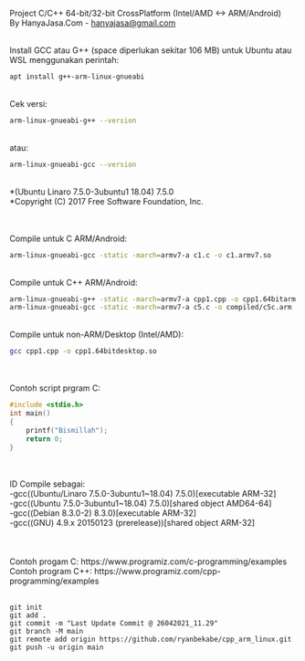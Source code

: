 Project C/C++ 64-bit/32-bit CrossPlatform (Intel/AMD <-> ARM/Android)<br>
By HanyaJasa.Com - hanyajasa@gmail.com
<br>
<br>

Install GCC atau G++ (space diperlukan sekitar 106 MB) untuk Ubuntu atau WSL menggunakan perintah: 
```bash
apt install g++-arm-linux-gnueabi
```
<br>
Cek versi: 

```bash
arm-linux-gnueabi-g++ --version
```

<br>atau: 

```bash
arm-linux-gnueabi-gcc --version
```

<br>
*(Ubuntu Linaro 7.5.0-3ubuntu1 18.04) 7.5.0<br>
*Copyright (C) 2017 Free Software Foundation, Inc.<br>

<br>
<br>

Compile untuk C ARM/Android: 

```bash
arm-linux-gnueabi-gcc -static -march=armv7-a c1.c -o c1.armv7.so
```

<br>
Compile untuk C++ ARM/Android:

```bash
arm-linux-gnueabi-g++ -static -march=armv7-a cpp1.cpp -o cpp1.64bitarm.so
arm-linux-gnueabi-gcc -static -march=armv7-a c5.c -o compiled/c5c.arm

```

<br>
Compile untuk non-ARM/Desktop (Intel/AMD):

```bash
gcc cpp1.cpp -o cpp1.64bitdesktop.so
```

<br>
<br>
Contoh script prgram C:
<br>

```C
#include <stdio.h>
int main()
{
	printf("Bismillah");
	return 0;
}
```

<br>
<br>
ID Compile sebagai:<br>
-gcc((Ubuntu/Linaro 7.5.0-3ubuntu1~18.04) 7.5.0)[executable ARM-32]<br>
-gcc((Ubuntu 7.5.0-3ubuntu1~18.04) 7.5.0)[shared object AMD64-64]<br>
-gcc((Debian 8.3.0-2) 8.3.0)[executable ARM-32]<br>
-gcc((GNU) 4.9.x 20150123 (prerelease))[shared object ARM-32]<br>

<br>

<br>
<br>Contoh progam C: https://www.programiz.com/c-programming/examples
<br>Contoh program C++: https://www.programiz.com/cpp-programming/examples

<br>
<br>

```git
git init
git add .
git commit -m "Last Update Commit @ 26042021_11.29"
git branch -M main
git remote add origin https://github.com/ryanbekabe/cpp_arm_linux.git
git push -u origin main
```

